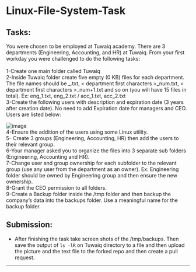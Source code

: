 # Linux-File-System-Task


## Tasks:

You were chosen to be employed at Tuwaiq academy. There are 3 departments (Engineering, Accounting, and HR) at Tuwaiq. From your first workday you were challenged to do the following tasks:<br/>
<br/>
1-Create one main folder called Tuwaiq <br/>
2-Inside Tuwaiq folder create five empty (0 KB) files for each department. The file names should be _.txt, < department first characters >_num.txt, < department first characters >_num+1.txt and so on (you will have 15 files in total). Ex: eng_1.txt, eng_2.txt / acc_1.txt, acc_2.txt <br/>
3-Create the following users with description and expiration date (3 years after creation date). No need to add Expiration date for managers and CEO. Users are listed below: <br/>

![image](https://user-images.githubusercontent.com/85888419/196029805-de31bcca-8c24-4089-93af-7f26e1467f9b.png)
 <br/>
4-Ensure the addition of the users using some Linux utility.  <br/>
5- Create 3 groups (Engineering, Accounting, HR) then add the users to their relevant group. <br/>
6-Your manager asked you to organize the files into 3 separate sub folders (Engineering, Accounting and HR).<br/>
7-Change user and group ownership for each subfolder to the relevant group (use any user from the department as an owner). Ex: Engineering folder should be owned by Engineering group and then ensure the new ownership.<br/>
8-Grant the CEO permission to all folders.<br/>
9-Create a Backup folder inside the /tmp folder and then backup the company’s data into the backups folder. Use a meaningful name for the backup folder.<br/>

## Submission:

- After finishing the task take screen shots of the /tmp/backups. Then save the output of ``` ls -lR ```  on Tuwaiq directory to a file and then upload the picture and the text file to the forked repo and then create a pull request.

----------------------------------------------------------------
